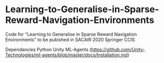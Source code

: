 # Learning-to-Generalise-in-Sparse-Reward-Navigation-Environments
Code for "Learning to Generalise in Sparse Reward Navigation Environments" to be pubished in SACAIR 2020 Springer CCIS

Dependancies
Python
Unity ML-Agents (https://github.com/Unity-Technologies/ml-agents/blob/master/docs/Installation.md)

